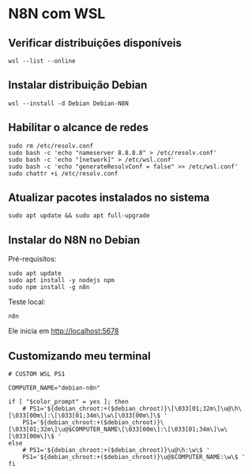 # N8N com WSL

## Verificar distribuições disponíveis

```shell
wsl --list --online 
```

## Instalar distribuição Debian

```shell
wsl --install -d Debian Debian-N8N
```

## Habilitar o alcance de redes

```shell
sudo rm /etc/resolv.conf
sudo bash -c 'echo "nameserver 8.8.8.8" > /etc/resolv.conf'
sudo bash -c 'echo "[network]" > /etc/wsl.conf'
sudo bash -c 'echo "generateResolvConf = false" >> /etc/wsl.conf'
sudo chattr +i /etc/resolv.conf
```

## Atualizar pacotes instalados no sistema

```shell
sudo apt update && sudo apt full-upgrade
```

## Instalar do N8N no Debian

Pré-requisitos:

```shell
sudo apt update
sudo apt install -y nodejs npm
sudo npm install -g n8n
```

Teste local:

```shell
n8n
```

Ele inicia em [http://localhost:5678](http://localhost:5678)

## Customizando meu terminal

```shell
# CUSTOM WSL PS1

COMPUTER_NAME="debian-n8n"

if [ "$color_prompt" = yes ]; then
    # PS1='${debian_chroot:+($debian_chroot)}\[\033[01;32m\]\u@\h\[\033[00m\]:\[\033[01;34m\]\w\[\033[00m\]\$ '
    PS1='${debian_chroot:+($debian_chroot)}\[\033[01;32m\]\u@$COMPUTER_NAME\[\033[00m\]:\[\033[01;34m\]\w\[\033[00m\]\$ '
else
    # PS1='${debian_chroot:+($debian_chroot)}\u@\h:\w\$ '
    PS1='${debian_chroot:+($debian_chroot)}\u@$COMPUTER_NAME:\w\$ '
fi
```